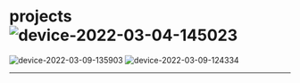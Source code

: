 # projects![device-2022-03-04-145023](https://user-images.githubusercontent.com/62395780/157441185-130b0513-894f-4800-b34a-91459829e3f6.png)
![device-2022-03-09-135903](https://user-images.githubusercontent.com/62395780/157441220-6115c910-c440-4179-90bb-4591ed50aebd.png)
![device-2022-03-09-124334](https://user-images.githubusercontent.com/62395780/157441627-2ac677c6-c75b-46b4-8d64-21113cb253d8.png)
______________________________________________________________________________________________________________________________________________
